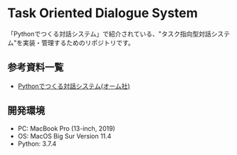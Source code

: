 # Task Oriented Dialogue System

「Pythonでつくる対話システム」で紹介されている、"タスク指向型対話システム"を実装・管理するためのリポジトリです。

## 参考資料一覧
- [Pythonでつくる対話システム\(オーム社\)](https://www.ohmsha.co.jp/book/9784274224799/)

## 開発環境
- PC: MacBook Pro (13-inch, 2019)
- OS: MacOS Big Sur Version 11.4
- Python: 3.7.4